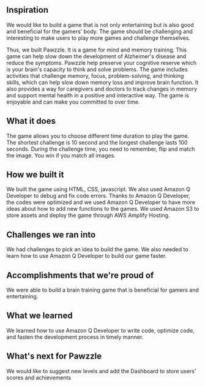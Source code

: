 ## Inspiration
We would like to build a game that is not only entertaining but is also good and beneficial for the gamers' body. The game should be challenging and interesting to make users to play more games and challenge themselves. 

Thus, we built Pawzzle. It is a game for mind and memory training. This game can help slow down the development of Alzheimer's disease and reduce the symptoms. Pawzzle help preserve your cognitive reserve which is your brain's capacity to think and solve problems. The game includes activities that challenge memory, focus, problem-solving, and thinking skills, which can help slow down memory loss and improve brain function. It also provides a way for caregivers and doctors to track changes in memory and support mental health in a positive and interactive way. The game is enjoyable and can make you committed to over time. 

## What it does
The game allows you to choose different time duration to play the game. The shortest challenge is 10 second and the longest challenge lasts 100 seconds. During the challenge time, you need to remember, flip and match the image. You win if you match all images.  

## How we built it
We built the game using HTML, CSS, javascript. We also used Amazon Q Developer to debug and fix code errors. Thanks to Amazon Q Developer, the codes were optimized and we used Amazon Q Developer to have more ideas about how to add new functions to the games. We used Amazon S3 to store assets and deploy the game through AWS Amplify Hosting. 

## Challenges we ran into
We had challenges to pick an idea to build the game. We also needed to learn how to use Amazon Q Developer to build our game faster. 

## Accomplishments that we're proud of
We were able to build a brain training game that is beneficial for gamers and entertaining. 

## What we learned
We learned how to use Amazon Q Developer  to write code, optimize code, and fasten the development process in timely manner. 

## What's next for Pawzzle
We would like to suggest new levels and add the Dashboard to store users' scores and achievements
